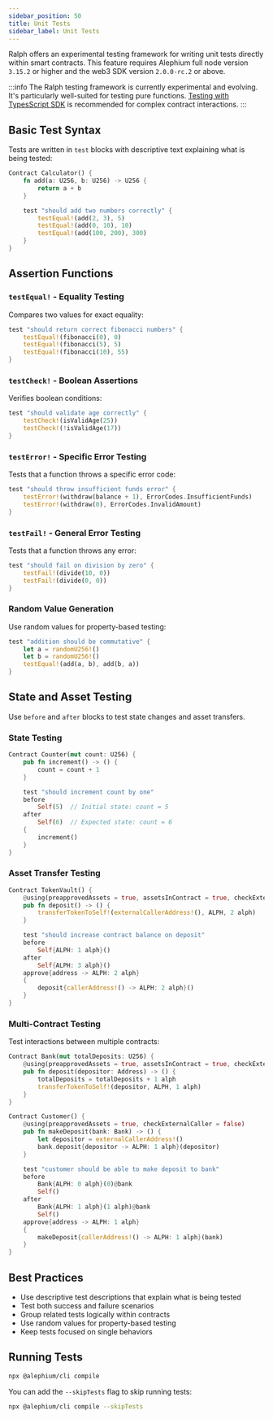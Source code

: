 ```yaml
---
sidebar_position: 50
title: Unit Tests
sidebar_label: Unit Tests
---
```


Ralph offers an experimental testing framework for writing unit tests directly within smart contracts. This feature requires Alephium full node version `3.15.2` or higher and the web3 SDK version `2.0.0-rc.2` or above.

:::info
The Ralph testing framework is currently experimental and evolving. It's particularly well-suited for testing pure functions. [Testing with TypesScript SDK](/sdk/testing-and-debugging) is recommended for complex contract interactions.
:::

## Basic Test Syntax

Tests are written in `test` blocks with descriptive text explaining what is being tested:

```rust
Contract Calculator() {
    fn add(a: U256, b: U256) -> U256 {
        return a + b
    }

    test "should add two numbers correctly" {
        testEqual!(add(2, 3), 5)
        testEqual!(add(0, 10), 10)
        testEqual!(add(100, 200), 300)
    }
}
```

## Assertion Functions

### `testEqual!` - Equality Testing
Compares two values for exact equality:

```rust
test "should return correct fibonacci numbers" {
    testEqual!(fibonacci(0), 0)
    testEqual!(fibonacci(5), 5)
    testEqual!(fibonacci(10), 55)
}
```

### `testCheck!` - Boolean Assertions
Verifies boolean conditions:

```rust
test "should validate age correctly" {
    testCheck!(isValidAge(25))
    testCheck!(!isValidAge(17))
}
```

### `testError!` - Specific Error Testing
Tests that a function throws a specific error code:

```rust
test "should throw insufficient funds error" {
    testError!(withdraw(balance + 1), ErrorCodes.InsufficientFunds)
    testError!(withdraw(0), ErrorCodes.InvalidAmount)
}
```

### `testFail!` - General Error Testing
Tests that a function throws any error:

```rust
test "should fail on division by zero" {
    testFail!(divide(10, 0))
    testFail!(divide(0, 0))
}
```

### Random Value Generation
Use random values for property-based testing:

```rust
test "addition should be commutative" {
    let a = randomU256!()
    let b = randomU256!()
    testEqual!(add(a, b), add(b, a))
}
```

## State and Asset Testing

Use `before` and `after` blocks to test state changes and asset transfers.

### State Testing

```rust
Contract Counter(mut count: U256) {
    pub fn increment() -> () {
        count = count + 1
    }

    test "should increment count by one"
    before
        Self(5)  // Initial state: count = 5
    after
        Self(6)  // Expected state: count = 6
    {
        increment()
    }
}
```

### Asset Transfer Testing

```rust
Contract TokenVault() {
    @using(preapprovedAssets = true, assetsInContract = true, checkExternalCaller = false)
    pub fn deposit() -> () {
        transferTokenToSelf!(externalCallerAddress!(), ALPH, 2 alph)
    }

    test "should increase contract balance on deposit"
    before
        Self{ALPH: 1 alph}()
    after
        Self{ALPH: 3 alph}()
    approve{address -> ALPH: 2 alph}
    {
        deposit{callerAddress!() -> ALPH: 2 alph}()
    }
}
```

### Multi-Contract Testing

Test interactions between multiple contracts:

```rust
Contract Bank(mut totalDeposits: U256) {
    @using(preapprovedAssets = true, assetsInContract = true, checkExternalCaller = false)
    pub fn deposit(depositor: Address) -> () {
        totalDeposits = totalDeposits + 1 alph
        transferTokenToSelf!(depositor, ALPH, 1 alph)
    }
}

Contract Customer() {
    @using(preapprovedAssets = true, checkExternalCaller = false)
    pub fn makeDeposit(bank: Bank) -> () {
        let depositor = externalCallerAddress!()
        bank.deposit{depositor -> ALPH: 1 alph}(depositor)
    }

    test "customer should be able to make deposit to bank"
    before
        Bank{ALPH: 0 alph}(0)@bank
        Self()
    after
        Bank{ALPH: 1 alph}(1 alph)@bank
        Self()
    approve{address -> ALPH: 1 alph}
    {
        makeDeposit{callerAddress!() -> ALPH: 1 alph}(bank)
    }
}
```

## Best Practices

- Use descriptive test descriptions that explain what is being tested
- Test both success and failure scenarios
- Group related tests logically within contracts
- Use random values for property-based testing
- Keep tests focused on single behaviors

## Running Tests

```bash
npx @alephium/cli compile
```

You can add the `--skipTests` flag to skip running tests:

```bash
npx @alephium/cli compile --skipTests
```
